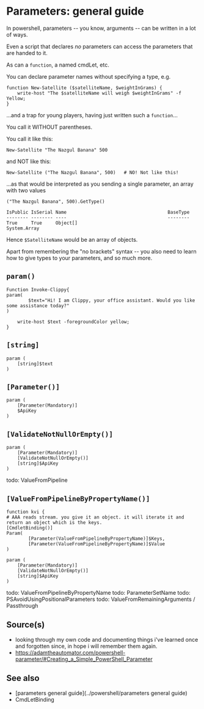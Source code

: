 ﻿# Parameters: general guide

In powershell, parameters -- you know, arguments -- can be written in a lot of ways.

Even a script that declares *no* parameters can access the parameters that are handed to it.

As can a `function`, a named cmdLet, etc.

You can declare parameter names without specifying a type, e.g.

	function New-Satellite ($satelliteName, $weightInGrams) {
		write-host "The $satelliteName will weigh $weightInGrams" -f Yellow;
	}

...and a trap for young players, having just written such a `function`...

You call it WITHOUT parentheses.

You call it like this:

	New-Satellite "The Nazgul Banana" 500

and NOT like this:

	New-Satellite ("The Nazgul Banana", 500)   # NO! Not like this!

...as that would be interpreted as you sending a single parameter, an array with two values

	("The Nazgul Banana", 500).GetType()

	IsPublic IsSerial Name                                     BaseType
	-------- -------- ----                                     --------
	True     True     Object[]                                 System.Array

Hence `$SatelliteName` would be an array of objects.

Apart from remembering the "no brackets" syntax -- you also need to learn how to give types to your parameters, and so much more.

## `param()`

	Function Invoke-Clippy{
	param(
			$text="Hi! I am Clippy, your office assistant. Would you like some assistance today?"
	)

		write-host $text -foregroundColor yellow;
	}

## `[string]`

    param (
        [string]$text
    )

## `[Parameter()]`

    param (
        [Parameter(Mandatory)]
        $ApiKey
    )

## `[ValidateNotNullOrEmpty()]`

    param (
        [Parameter(Mandatory)]
        [ValidateNotNullOrEmpty()]
        [string]$ApiKey
    )

todo: ValueFromPipeline

## `[ValueFromPipelineByPropertyName()]`

    function kvi {
    # AAA reads stream. you give it an object. it will iterate it and return an object which is the keys.
    [CmdletBinding()]
    Param(
            [Parameter(ValueFromPipelineByPropertyName)]$Keys,
            [Parameter(ValueFromPipelineByPropertyName)]$Value
    )

    param (
        [Parameter(Mandatory)]
        [ValidateNotNullOrEmpty()]
        [string]$ApiKey
    )

todo: ValueFromPipelineByPropertyName
todo: ParameterSetName
todo: PSAvoidUsingPositionalParameters
todo: ValueFromRemainingArguments / Passthrough

## Source(s)

- looking through my own code and documenting things i've learned once and forgotten since, in hope i will remember them again.
- <https://adamtheautomator.com/powershell-parameter/#Creating_a_Simple_PowerShell_Parameter>

## See also

- [parameters general guide](../powershell/parameters general guide)
- CmdLetBinding
